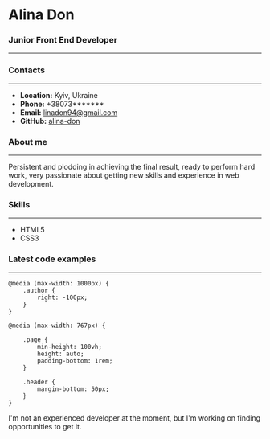 # Alina Don
### Junior Front End Developer
-----------
### Contacts
***
* **Location:** Kyiv, Ukraine
* **Phone:** +38073*******
* **Email:** linadon94@gmail.com
* **GitHub:** [alina-don](https://github.com/alina-don)

### About me
***
Persistent and plodding in achieving the final result, ready to perform hard work, very passionate about getting new skills and experience in web development.

### Skills
-----------
* HTML5
* CSS3

### Latest code examples  
-----------
```
@media (max-width: 1000px) {
    .author {
        right: -100px;
    }
}

@media (max-width: 767px) {

    .page {
        min-height: 100vh;
        height: auto;
        padding-bottom: 1rem;
    }

    .header {
        margin-bottom: 50px;
    }
}
```
I'm not an experienced developer at the moment, but I'm working on finding opportunities to get it.  
